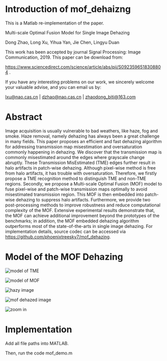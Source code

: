 # Introduction of mof_dehaizng

This is a Matlab re-implementation of the paper.

Multi-scale Optimal Fusion Model for Single Image Dehazing

Dong Zhao, Long Xu, Yihua Yan, Jie Chen, Lingyu Duan

This work has been accepted by journal Signal Processing: Image Communication, 2019. This paper can be download from:

https://www.sciencedirect.com/science/article/abs/pii/S0923596518308804 .

If you have any interesting problems on our work, we sincerely welcome your valuable advise, and you can email us by:

lxu@nao.cas.cn | dzhao@nao.cas.cn | zhaodong_biti@163.com

# Abstract

Image acquisition is usually vulnerable to bad weathers, like haze, fog and smoke. Haze removal, namely dehazing has always been a great challenge in many fields. This paper proposes an efficient and fast dehazing algorithm for addressing transmission map misestimation and oversaturation commonly happening in dehazing. We discover that the transmission map is commonly misestimated around the edges where grayscale change abruptly. These Transmission MisEstimated (TME) edges further result in halo artifacts in patch-wise dehazing. Although pixel-wise method is free from halo artifacts, it has trouble with oversaturation. Therefore, we firstly propose a TME recognition method to distinguish TME and non-TME regions. Secondly, we propose a Multi-scale Optimal Fusion (MOF) model to fuse pixel-wise and patch-wise transmission maps optimally to avoid misestimated transmission region. This MOF is then embedded into patch-wise dehazing to suppress halo artifacts. Furthermore, we provide two post-processing methods to improve robustness and reduce computational complexity of the MOF. Extensive experimental results demonstrate that, the MOF can achieve additional improvement beyond the prototypes of the benchmarks; in addition, the MOF embedded dehazing algorithm outperforms most of the state-of-the-arts in single image dehazing. For implementation details, source codec can be accessed via https://github.com/phoenixtreesky7/mof_dehazing. 

# Model of the MOF Dehazing


 ![model of TME](https://github.com/phoenixtreesky7/mof_dehazing/raw/master/figures/TME_model1.png)

 ![model of MOF](https://github.com/phoenixtreesky7/mof_dehazing/raw/master/figures/TME_costfunctionmodel.png)


 ![hazy image](https://github.com/phoenixtreesky7/mof_dehazing/raw/master/figures/3.png)

 ![mof dehazed image](https://github.com/phoenixtreesky7/mof_dehazing/raw/master/figures/MSpipa_3J.png)

 ![zoom in](https://github.com/phoenixtreesky7/mof_dehazing/raw/master/figures/MSpipa_3Jzoomin.png)

# Implementation 

Add all file paths into MATLAB.

Then, run the code mof_demo.m


